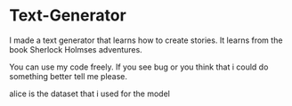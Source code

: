 # Text-Generator
I made a text generator that learns how to create stories.
It learns from the book Sherlock Holmses adventures.

You can use my code freely. If you see bug or you think that i could do something better
tell me please.

alice is the dataset that i used for the model
